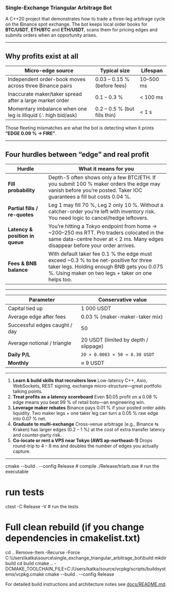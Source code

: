 ### Single-Exchange Triangular Arbitrage Bot

A C++20 project that demonstrates how to trade a three-leg
arbitrage cycle on the Binance spot exchange.  The bot keeps local order books
for **BTC/USDT**, **ETH/BTC** and **ETH/USDT**, scans them for pricing edges and
submits orders when an opportunity arises.

---

## Why profits exist at all

| Micro-edge source                                             | Typical size                 | Lifespan  |
| ------------------------------------------------------------- | ---------------------------- | --------- |
| Independent order-book moves across three Binance pairs       | 0.03 – 0.15 % (before fees)  | 10–500 ms |
| Inaccurate maker/taker spread after a large market order      | 0.1 – 0.3 %                  | < 100 ms  |
| Momentary imbalance when one leg is illiquid (∴ high bid/ask) | 0.2 – 0.5 % (but fills thin) | < 1 s     |

Those fleeting mismatches are what the bot is detecting when it prints **“EDGE 0.09 % → FIRE”**.

---

## Four hurdles between “edge” and **real** profit

| Hurdle                          | What it means for you                                                                                                                                                                     |
| ------------------------------- | ----------------------------------------------------------------------------------------------------------------------------------------------------------------------------------------- |
| **Fill probability**            | Depth-5 often shows only a few BTC/ETH. If you submit 100 % maker orders the edge may vanish before you’re posted. Taker IOC guarantees a fill but costs 0.04 %.                          |
| **Partial fills / re-quotes**   | Leg 1 may fill 70 %, Leg 2 only 10 %. Without a catcher-order you’re left with inventory risk. You need logic to cancel/hedge leftovers.                                                  |
| **Latency & position in queue** | You’re hitting a Tokyo endpoint from home → \~200–250 ms RTT. Pro traders colocated in the same data-centre hover at < 2 ms. Many edges disappear before your order arrives.              |
| **Fees & BNB balance**          | With default taker fee 0.1 % the edge must exceed \~0.3 % to be net-positive for three taker legs. Holding enough BNB gets you 0.075 %. Using maker on two legs + taker on one helps too. |

---

| Parameter                     | Conservative value                    |
| ----------------------------- | ------------------------------------- |
| Capital tied up               | 1 000 USDT                            |
| Average edge after fees       | 0.03 % (maker-maker-taker mix)        |
| Successful edges caught / day | 50                                    |
| Average notional / triangle   | 20 USDT (limited by depth / slippage) |
| **Daily P/L**                 | `20 × 0.0003 × 50 ≈ 0.30 USDT`        |
| **Monthly**                   | ≈ 9 USDT                              |

---

1. **Learn & build skills that recruiters love**
   Low-latency C++, Asio, WebSockets, REST signing, exchange micro-structure—great portfolio talking points.
2. **Treat profits as a latency scoreboard**
   Even \$0.05 profit on a 0.08 % edge means you beat 99 % of retail bots—an engineering win.
3. **Leverage maker rebates**
   Binance pays 0.01 % if your posted order adds liquidity. Two maker legs + one taker leg can turn a 0.05 % raw edge into 0.07 % net.
4. **Graduate to multi-exchange**
   Cross-venue arbitrage (e.g., Binance ⇆ Kraken) has larger edges (0.2 – 1 %) at the cost of extra transfer latency and counter-party risk.
5. **Co-locate or rent a VPS near Tokyo (AWS ap-northeast-1)**
   Drops round-trip to 4 – 8 ms and doubles the number of edges you actually capture.

---

cmake --build . --config Release    # compile
./Release/triarb.exe                # run the executable

# run tests
ctest -C Release -V                 # run the tests

# Full clean rebuild (if you change dependencies in cmakelist.txt)
cd ..
Remove-Item -Recurse -Force C:\Users\katka\source\single_exchange_triangular_arbitrage_bot\build
mkdir build
cd build
cmake .. -DCMAKE_TOOLCHAIN_FILE=C:/Users/katka/source/vcpkg/scripts/buildsystems/vcpkg.cmake
cmake --build . --config Release


For detailed build instructions and architecture notes see [docs/README.md](docs/README.md).
